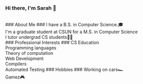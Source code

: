 ### Hi there, I'm Sarah 👋
<br />
###  About Me ### 
I have a B.S. in Computer Science.🎓 <br />
I'm a graduate student at CSUN for a M.S. in Computer Science <br />
I tutor undergrad CS students👩‍💻
<br />
### Professional Interests ###
CS Education <br />
Programming languages <br />
Theory of computation <br />
Web Development <br />
Compilers <br />
Automated Testing
### Hobbies ###
Working on cars🏎 <br />
Gamez🎮 <br />

<!--
**sarahnicoleboo/sarahnicoleboo** is a ✨ _special_ ✨ repository because its `README.md` (this file) appears on your GitHub profile. -->
